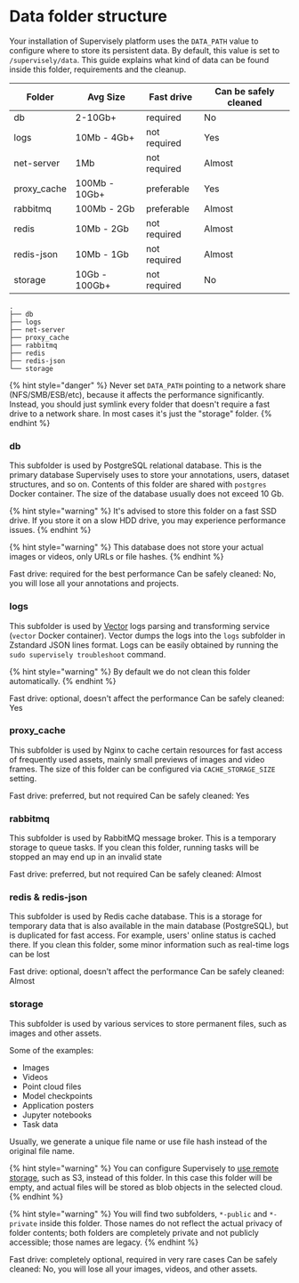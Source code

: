 # Data folder structure

Your installation of Supervisely platform uses the `DATA_PATH` value to configure where to store its persistent data. By default, this value is set to `/supervisely/data`. This guide explains what kind of data can be found inside this folder, requirements and the cleanup.

| Folder      | Avg Size      | Fast drive   | Can be safely cleaned |
|-------------|---------------|--------------|-----------------------|
| db          | 2-10Gb+       | required     | No                    |
| logs        | 10Mb - 4Gb+   | not required | Yes                   |
| net-server  | 1Mb           | not required | Almost                |
| proxy_cache | 100Mb - 10Gb+ | preferable   | Yes                   |
| rabbitmq    | 100Mb - 2Gb   | preferable   | Almost                |
| redis       | 10Mb - 2Gb    | not required | Almost                |
| redis-json  | 10Mb - 1Gb    | not required | Almost                |
| storage     | 10Gb - 100Gb+ | not required | No                    |

```
.
├── db
├── logs
├── net-server
├── proxy_cache
├── rabbitmq
├── redis
├── redis-json
└── storage
```

{% hint style="danger" %}
Never set `DATA_PATH` pointing to a network share (NFS/SMB/ESB/etc), because it affects the performance significantly. Instead, you should just symlink every folder that doesn't require a fast drive to a network share. In most cases it's just the "storage" folder.
{% endhint %}

### db

This subfolder is used by PostgreSQL relational database. This is the primary database Supervisely uses to store your annotations, users, dataset structures, and so on. Contents of this folder are shared with `postgres` Docker container. The size of the database usually does not exceed 10 Gb.

{% hint style="warning" %}
It's advised to store this folder on a fast SSD drive. If you store it on a slow HDD drive, you may experience performance issues.
{% endhint %}

{% hint style="warning" %}
This database does not store your actual images or videos, only URLs or file hashes.
{% endhint %}

Fast drive: required for the best performance
Can be safely cleaned: No, you will lose all your annotations and projects.

### logs

This subfolder is used by [Vector](https://vector.dev) logs parsing and transforming service (`vector` Docker container). Vector dumps the logs into the `logs` subfolder in Zstandard JSON lines format. Logs can be easily obtained by running the `sudo supervisely troubleshoot` command.

{% hint style="warning" %}
By default we do not clean this folder automatically.
{% endhint %}

Fast drive: optional, doesn't affect the performance
Can be safely cleaned: Yes

### proxy_cache

This subfolder is used by Nginx to cache certain resources for fast access of frequently used assets, mainly small previews of images and video frames. The size of this folder can be configured via `CACHE_STORAGE_SIZE` setting.

Fast drive: preferred, but not required
Can be safely cleaned: Yes

### rabbitmq

This subfolder is used by RabbitMQ message broker. This is a temporary storage to queue tasks. If you clean this folder, running tasks will be stopped an may end up in an invalid state

Fast drive: preferred, but not required
Can be safely cleaned: Almost

### redis & redis-json

This subfolder is used by Redis cache database. This is a storage for temporary data that is also available in the main database (PostgreSQL), but is duplicated for fast access. For example, users' online status is cached there. If you clean this folder, some minor information such as real-time logs can be lost

Fast drive: optional, doesn't affect the performance
Can be safely cleaned: Almost

### storage

This subfolder is used by various services to store permanent files, such as images and other assets.

Some of the examples:

- Images
- Videos
- Point cloud files
- Model checkpoints
- Application posters
- Jupyter notebooks
- Task data

Usually, we generate a unique file name or use file hash instead of the original file name.

{% hint style="warning" %}
You can configure Supervisely to [use remote storage](/enterprise-edition/advanced-tuning/s3), such as S3, instead of this folder. In this case this folder will be empty, and actual files will be stored as blob objects in the selected cloud.
{% endhint %}

{% hint style="warning" %}
You will find two subfolders, `*-public` and `*-private` inside this folder. Those names do not reflect the actual privacy of folder contents; both folders are completely private and not publicly accessible; those names are legacy.
{% endhint %}

Fast drive: completely optional, required in very rare cases
Can be safely cleaned: No, you will lose all your images, videos, and other assets.
